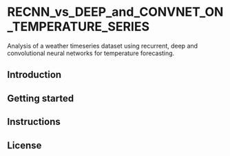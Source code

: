 # RECNN_vs_DEEP_and_CONVNET_ON_TEMPERATURE_SERIES
Analysis of a weather timeseries dataset using recurrent, deep and convolutional neural networks for temperature forecasting.


## Introduction


## Getting started


## Instructions


## License

